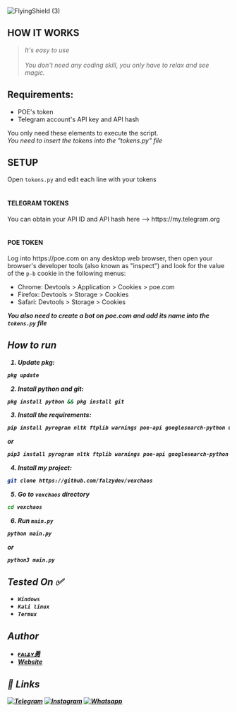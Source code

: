 ![FlyingShield (3)](https://github.com/falzydev/vexchaos/assets/83463829/9a4c3f9c-2407-4551-8659-8298505de152)



## **HOW IT WORKS**
> *It's easy to use<br><br>You don't need any coding skill, you only have to relax and see magic.*


## Requirements:
<ul>
<li>POE's token</li>
<li>Telegram account's API key and API hash</li>
</ul>
You only need these elements to execute the script.<br>
<i>You need to insert the tokens into the "tokens.py" file</i>

## SETUP
Open <code>tokens.py</code> and edit each line with your tokens<br><br>
<h4><strong>TELEGRAM TOKENS</strong></h4>
You can obtain your API ID and API hash here --> https://my.telegram.org<br><br>

<h4><strong>POE TOKEN</strong></h4>
Log into https://poe.com on any desktop web browser, then open your browser's developer tools (also known as "inspect") and look for the value of the <code>p-b</code> cookie in the following menus:
<ul>
<li>Chrome: Devtools > Application > Cookies > poe.com</li>
<li>Firefox: Devtools > Storage > Cookies</li>
<li>Safari: Devtools > Storage > Cookies</li>
</ul>
<strong><i>You also need to create a bot on poe.com and add its name into the <code>tokens.py</code> file

## How to run

1. Update pkg:

```bash
pkg update
```

2. Install python and git:

```bash
pkg install python && pkg install git
```

3. Install the requirements:

```bash
pip install pyrogram nltk ftplib warnings poe-api googlesearch-python urllib requests beautifulsoup4 datetime pytz
```
or
```bash
pip3 install pyrogram nltk ftplib warnings poe-api googlesearch-python urllib requests beautifulsoup4 datetime pytz
```

4. Install my project:

```bash
git clone https://github.com/falzydev/vexchaos
```

5. Go to ```vexchaos``` directory

```bash
cd vexchaos
```

6. Run ```main.py```

```bash
python main.py
```
or
```bash
python3 main.py
```



## Tested On ✅

 - `Windows`
 - `Kali linux`
 - `Termux`

## Author

- [ғᴀʟʑʏ勇](https://t.me/balestra)
- [Website](https://www.blackdata.altervista.org)

## 🔗 Links

[![Telegram](https://img.shields.io/badge/Telegram-2CA5E0?style=for-the-badge&logo=telegram&logoColor=white)](https://t.me/vexchaos)
[![Instagram](https://img.shields.io/badge/Instagram-E4405F?style=for-the-badge&logo=instagram&logoColor=white)](https://instagram.com/multimiliardario)
[![Whatsapp](https://img.shields.io/badge/Whatsapp-5dcc2d?style=for-the-badge&logo=whatsapp&logoColor=white)](https://wa.me/+17474995494)
